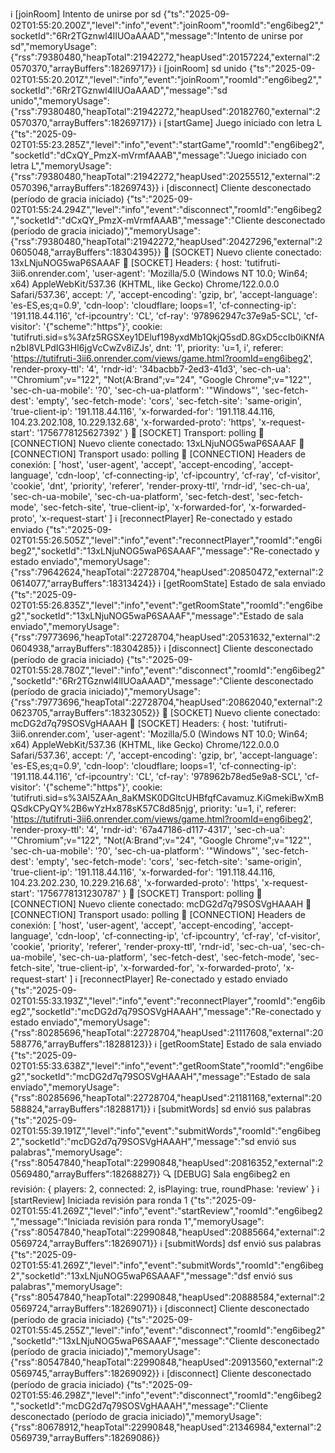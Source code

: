 ℹ️ [joinRoom] Intento de unirse por sd
{"ts":"2025-09-02T01:55:20.200Z","level":"info","event":"joinRoom","roomId":"eng6ibeg2","socketId":"6Rr2TGznwl4lIUOaAAAD","message":"Intento de unirse por sd","memoryUsage":{"rss":79380480,"heapTotal":21942272,"heapUsed":20157224,"external":20570370,"arrayBuffers":18269717}}
ℹ️ [joinRoom] sd unido
{"ts":"2025-09-02T01:55:20.201Z","level":"info","event":"joinRoom","roomId":"eng6ibeg2","socketId":"6Rr2TGznwl4lIUOaAAAD","message":"sd unido","memoryUsage":{"rss":79380480,"heapTotal":21942272,"heapUsed":20182760,"external":20570370,"arrayBuffers":18269717}}
ℹ️ [startGame] Juego iniciado con letra L
{"ts":"2025-09-02T01:55:23.285Z","level":"info","event":"startGame","roomId":"eng6ibeg2","socketId":"dCxQY_PmzX-mVrmfAAAB","message":"Juego iniciado con letra L","memoryUsage":{"rss":79380480,"heapTotal":21942272,"heapUsed":20255512,"external":20570396,"arrayBuffers":18269743}}
ℹ️ [disconnect] Cliente desconectado (período de gracia iniciado)
{"ts":"2025-09-02T01:55:24.294Z","level":"info","event":"disconnect","roomId":"eng6ibeg2","socketId":"dCxQY_PmzX-mVrmfAAAB","message":"Cliente desconectado (período de gracia iniciado)","memoryUsage":{"rss":79380480,"heapTotal":21942272,"heapUsed":20427296,"external":20605048,"arrayBuffers":18304395}}
🔌 [SOCKET] Nuevo cliente conectado: 13xLNjuNOG5waP6SAAAF
🔌 [SOCKET] Headers: {
  host: 'tutifruti-3ii6.onrender.com',
  'user-agent': 'Mozilla/5.0 (Windows NT 10.0; Win64; x64) AppleWebKit/537.36 (KHTML, like Gecko) Chrome/122.0.0.0 Safari/537.36',
  accept: '*/*',
  'accept-encoding': 'gzip, br',
  'accept-language': 'es-ES,es;q=0.9',
  'cdn-loop': 'cloudflare; loops=1',
  'cf-connecting-ip': '191.118.44.116',
  'cf-ipcountry': 'CL',
  'cf-ray': '978962947c37e9a5-SCL',
  'cf-visitor': '{"scheme":"https"}',
  cookie: 'tutifruti.sid=s%3Afz5RGSXey1DEluf198yxdMb1QkjQ5sdD.8GxD5ccIb0iKNfAn2bI8VLPdIG3HI6jgVcCwZv8iZJs',
  dnt: '1',
  priority: 'u=1, i',
  referer: 'https://tutifruti-3ii6.onrender.com/views/game.html?roomId=eng6ibeg2',
  'render-proxy-ttl': '4',
  'rndr-id': '34bacbb7-2ed3-41d3',
  'sec-ch-ua': '"Chromium";v="122", "Not(A:Brand";v="24", "Google Chrome";v="122"',
  'sec-ch-ua-mobile': '?0',
  'sec-ch-ua-platform': '"Windows"',
  'sec-fetch-dest': 'empty',
  'sec-fetch-mode': 'cors',
  'sec-fetch-site': 'same-origin',
  'true-client-ip': '191.118.44.116',
  'x-forwarded-for': '191.118.44.116, 104.23.202.108, 10.229.132.68',
  'x-forwarded-proto': 'https',
  'x-request-start': '1756778125627392'
}
🔌 [SOCKET] Transport: polling
🔌 [CONNECTION] Nuevo cliente conectado: 13xLNjuNOG5waP6SAAAF
🔌 [CONNECTION] Transport usado: polling
🔌 [CONNECTION] Headers de conexión: [
  'host',               'user-agent',
  'accept',             'accept-encoding',
  'accept-language',    'cdn-loop',
  'cf-connecting-ip',   'cf-ipcountry',
  'cf-ray',             'cf-visitor',
  'cookie',             'dnt',
  'priority',           'referer',
  'render-proxy-ttl',   'rndr-id',
  'sec-ch-ua',          'sec-ch-ua-mobile',
  'sec-ch-ua-platform', 'sec-fetch-dest',
  'sec-fetch-mode',     'sec-fetch-site',
  'true-client-ip',     'x-forwarded-for',
  'x-forwarded-proto',  'x-request-start'
]
ℹ️ [reconnectPlayer] Re-conectado y estado enviado
{"ts":"2025-09-02T01:55:26.505Z","level":"info","event":"reconnectPlayer","roomId":"eng6ibeg2","socketId":"13xLNjuNOG5waP6SAAAF","message":"Re-conectado y estado enviado","memoryUsage":{"rss":79642624,"heapTotal":22728704,"heapUsed":20850472,"external":20614077,"arrayBuffers":18313424}}
ℹ️ [getRoomState] Estado de sala enviado
{"ts":"2025-09-02T01:55:26.835Z","level":"info","event":"getRoomState","roomId":"eng6ibeg2","socketId":"13xLNjuNOG5waP6SAAAF","message":"Estado de sala enviado","memoryUsage":{"rss":79773696,"heapTotal":22728704,"heapUsed":20531632,"external":20604938,"arrayBuffers":18304285}}
ℹ️ [disconnect] Cliente desconectado (período de gracia iniciado)
{"ts":"2025-09-02T01:55:28.780Z","level":"info","event":"disconnect","roomId":"eng6ibeg2","socketId":"6Rr2TGznwl4lIUOaAAAD","message":"Cliente desconectado (período de gracia iniciado)","memoryUsage":{"rss":79773696,"heapTotal":22728704,"heapUsed":20862040,"external":20623705,"arrayBuffers":18323052}}
🔌 [SOCKET] Nuevo cliente conectado: mcDG2d7q79SOSVgHAAAH
🔌 [SOCKET] Headers: {
  host: 'tutifruti-3ii6.onrender.com',
  'user-agent': 'Mozilla/5.0 (Windows NT 10.0; Win64; x64) AppleWebKit/537.36 (KHTML, like Gecko) Chrome/122.0.0.0 Safari/537.36',
  accept: '*/*',
  'accept-encoding': 'gzip, br',
  'accept-language': 'es-ES,es;q=0.9',
  'cdn-loop': 'cloudflare; loops=1',
  'cf-connecting-ip': '191.118.44.116',
  'cf-ipcountry': 'CL',
  'cf-ray': '978962b78ed5e9a8-SCL',
  'cf-visitor': '{"scheme":"https"}',
  cookie: 'tutifruti.sid=s%3Al5ZAAn_8aKMSK0DGltcUHBfqfCavamuz.KiGmekiBwXmBQSdkCPyQY%2B6wYzHx878sK57C8d85njg',
  priority: 'u=1, i',
  referer: 'https://tutifruti-3ii6.onrender.com/views/game.html?roomId=eng6ibeg2',
  'render-proxy-ttl': '4',
  'rndr-id': '67a47186-d117-4317',
  'sec-ch-ua': '"Chromium";v="122", "Not(A:Brand";v="24", "Google Chrome";v="122"',
  'sec-ch-ua-mobile': '?0',
  'sec-ch-ua-platform': '"Windows"',
  'sec-fetch-dest': 'empty',
  'sec-fetch-mode': 'cors',
  'sec-fetch-site': 'same-origin',
  'true-client-ip': '191.118.44.116',
  'x-forwarded-for': '191.118.44.116, 104.23.202.230, 10.229.216.68',
  'x-forwarded-proto': 'https',
  'x-request-start': '1756778131230787'
}
🔌 [SOCKET] Transport: polling
🔌 [CONNECTION] Nuevo cliente conectado: mcDG2d7q79SOSVgHAAAH
🔌 [CONNECTION] Transport usado: polling
🔌 [CONNECTION] Headers de conexión: [
  'host',             'user-agent',
  'accept',           'accept-encoding',
  'accept-language',  'cdn-loop',
  'cf-connecting-ip', 'cf-ipcountry',
  'cf-ray',           'cf-visitor',
  'cookie',           'priority',
  'referer',          'render-proxy-ttl',
  'rndr-id',          'sec-ch-ua',
  'sec-ch-ua-mobile', 'sec-ch-ua-platform',
  'sec-fetch-dest',   'sec-fetch-mode',
  'sec-fetch-site',   'true-client-ip',
  'x-forwarded-for',  'x-forwarded-proto',
  'x-request-start'
]
ℹ️ [reconnectPlayer] Re-conectado y estado enviado
{"ts":"2025-09-02T01:55:33.193Z","level":"info","event":"reconnectPlayer","roomId":"eng6ibeg2","socketId":"mcDG2d7q79SOSVgHAAAH","message":"Re-conectado y estado enviado","memoryUsage":{"rss":80285696,"heapTotal":22728704,"heapUsed":21117608,"external":20588776,"arrayBuffers":18288123}}
ℹ️ [getRoomState] Estado de sala enviado
{"ts":"2025-09-02T01:55:33.638Z","level":"info","event":"getRoomState","roomId":"eng6ibeg2","socketId":"mcDG2d7q79SOSVgHAAAH","message":"Estado de sala enviado","memoryUsage":{"rss":80285696,"heapTotal":22728704,"heapUsed":21181168,"external":20588824,"arrayBuffers":18288171}}
ℹ️ [submitWords] sd envió sus palabras
{"ts":"2025-09-02T01:55:39.191Z","level":"info","event":"submitWords","roomId":"eng6ibeg2","socketId":"mcDG2d7q79SOSVgHAAAH","message":"sd envió sus palabras","memoryUsage":{"rss":80547840,"heapTotal":22990848,"heapUsed":20816352,"external":20569480,"arrayBuffers":18268827}}
🔍 [DEBUG] Sala eng6ibeg2 en revisión: { players: 2, connected: 2, isPlaying: true, roundPhase: 'review' }
ℹ️ [startReview] Iniciada revisión para ronda 1
{"ts":"2025-09-02T01:55:41.269Z","level":"info","event":"startReview","roomId":"eng6ibeg2","message":"Iniciada revisión para ronda 1","memoryUsage":{"rss":80547840,"heapTotal":22990848,"heapUsed":20885664,"external":20569724,"arrayBuffers":18269071}}
ℹ️ [submitWords] dsf envió sus palabras
{"ts":"2025-09-02T01:55:41.269Z","level":"info","event":"submitWords","roomId":"eng6ibeg2","socketId":"13xLNjuNOG5waP6SAAAF","message":"dsf envió sus palabras","memoryUsage":{"rss":80547840,"heapTotal":22990848,"heapUsed":20888584,"external":20569724,"arrayBuffers":18269071}}
ℹ️ [disconnect] Cliente desconectado (período de gracia iniciado)
{"ts":"2025-09-02T01:55:45.255Z","level":"info","event":"disconnect","roomId":"eng6ibeg2","socketId":"13xLNjuNOG5waP6SAAAF","message":"Cliente desconectado (período de gracia iniciado)","memoryUsage":{"rss":80547840,"heapTotal":22990848,"heapUsed":20913560,"external":20569745,"arrayBuffers":18269092}}
ℹ️ [disconnect] Cliente desconectado (período de gracia iniciado)
{"ts":"2025-09-02T01:55:46.298Z","level":"info","event":"disconnect","roomId":"eng6ibeg2","socketId":"mcDG2d7q79SOSVgHAAAH","message":"Cliente desconectado (período de gracia iniciado)","memoryUsage":{"rss":80678912,"heapTotal":22990848,"heapUsed":21346984,"external":20569739,"arrayBuffers":18269086}}